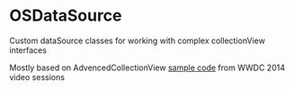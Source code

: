 # OSDataSource
Custom dataSource classes for working with complex collectionView interfaces

Mostly based on AdvencedCollectionView [sample code](https://developer.apple.com/sample-code/wwdc/2015/downloads/Advanced-Collection-View.zip) from WWDC 2014 video sessions
